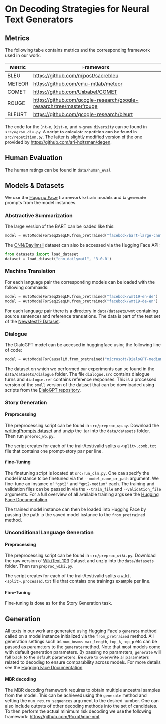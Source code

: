 # On Decoding Strategies for Neural Text Generators

## Metrics
The following table contains metrics and the corresponding framework used in our work.

| Metric        | Framework                           |
| ------------- | ----------------------------------- |
| BLEU          | https://github.com/mjpost/sacrebleu |
| METEOR        | https://github.com/cmu-mtlab/meteor |
| COMET         | https://github.com/Unbabel/COMET    |
| ROUGE         | https://github.com/google-research/google-research/tree/master/rouge  |
| BLEURT        | https://github.com/google-research/bleurt  |

The code for the `Ent-n`, `Dist-n`, and `n-gram diversity` can be found in `src/ngram_div.py`. A script to calculate repetition can be found in `src/repetition.py`. The latter is slightly modified version of the one provided by https://github.com/ari-holtzman/degen.

## Human Evaluation
The human ratings can be found in `data/human_eval`
## Models & Datasets
We use the [Hugging Face](https://huggingface.co/) framework to train models and to generate prompts from the model instances.

### Abstractive Summarization
The large version of the BART can be loaded like this:
```python
model = AutoModelForSeq2SeqLM.from_pretrained("facebook/bart-large-cnn")
```
The [CNN/Daylimail](https://github.com/abisee/cnn-dailymail) dataset can also be accessed via the Hugging Face API:
```python
from datasets import load_dataset
dataset = load_dataset("cnn_dailymail", '3.0.0')
```
### Machine Translation
For each language pair the corresponding models can be loaded with the following commands:
```python
model = AutoModelForSeq2SeqLM.from_pretrained("facebook/wmt19-en-de")
model = AutoModelForSeq2SeqLM.from_pretrained("facebook/wmt19-de-en")
```

For each language pair there is a directory in `data/datasets/wmt` containing source sentences and reference translations. The data is part of the test set of the [Newstest19 Dataset](http://www.statmt.org/wmt19/metrics-task.html).

### Dialogue
The DialoGPT model can be accesed in huggingface using the following line of code:
```python
model = AutoModelForCausalLM.from_pretrained("microsoft/DialoGPT-medium")
```
The dataset on which we performed our experiments can be found in the `data/datasets/dialogue` folder. The file `dialogue.src` contains dialogue turns and `dialogue.ref` contains reference responses. This is a processed version of the `small` version of the dataset that can be downloaded using scripts from the [DialoGPT repository](https://github.com/microsoft/DialoGPT).

### Story Generation
#### Preprocessing
The preprocessing script can be found in `src/preproc_wp.py`. Download the [writingPrompts dataset](https://dl.fbaipublicfiles.com/fairseq/data/writingPrompts.tar.gz) and unzip the .tar into  the `data/datasets` folder. Then run `preproc_wp.py`.

The script creates for each of the train/test/valid splits a `<split>.comb.txt` file that contains one prompt-story pair per line.


#### Fine-Tuning
The finetuning script is located at `src/run_clm.py`. One can specify the model instance to be finetuned via the `--model_name_or_path` argument. We fine-tune an instance of `"gpt2"` and `"gpt2-medium"` each. The training and validation files can be passed in via the `--train_file` and `--validation_file` arguments. For a full overview of all available training args see the [Hugging Face Documentation](https://huggingface.co/docs/transformers/main_classes/trainer#transformers.TrainingArguments).

The trained model instance can then be loaded into Hugging Face by passing the path to the saved model instance to the `from_pretrained` method.

### Unconditional Language Generation
#### Preprocessing
The preprocessing script can be found in `src/preproc_wiki.py`. Download the raw version of [WikiText 103](https://blog.einstein.ai/the-wikitext-long-term-dependency-language-modeling-dataset/#download) Dataset and unzip into  the `data/datasets` folder. Then run `preproc_wiki.py`.

The script creates for each of the train/test/valid splits a `wiki.<split>.processed.txt` file that contains one trainings example per line.


#### Fine-Tuning
Fine-tuning is done as for the Story Generation task.

## Generation
All texts in our work are generated using Hugging Face's `generate` method called on a model instance initialized via the `from_pretrained` method. All generation settings such as `num_beams`, `max_length`, `top_k`, `top_p` etc can be passed as parameters to the `generate` method. Note that most models come with default generation parameters. By passing no parameters, `generate` will fall back to the default parameters. Be sure to overwrite all parameters related to decoding to ensure comparability across models. For more details see the [Hugging Face Documentation](https://huggingface.co/docs/transformers/v4.14.1/en/main_classes/model#transformers.generation_utils.GenerationMixin.generate).

#### MBR decoding
The MBR decoding framework requires to obtain multiple ancestral samples from the model. This can be achieved using the `generate` method and setting the `num_return_sequences` argument to the desired number. One can also include outputs of other decoding methods into the set of candidates. To then perform the actual minimum risk decoding we use the following framework: https://github.com/Roxot/mbr-nmt
